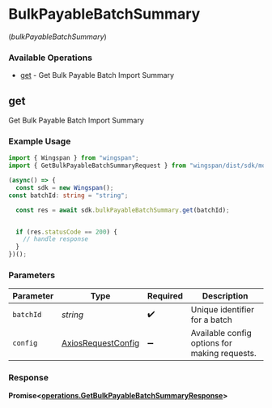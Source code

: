 # BulkPayableBatchSummary
(*bulkPayableBatchSummary*)

### Available Operations

* [get](#get) - Get Bulk Payable Batch Import Summary

## get

Get Bulk Payable Batch Import Summary

### Example Usage

```typescript
import { Wingspan } from "wingspan";
import { GetBulkPayableBatchSummaryRequest } from "wingspan/dist/sdk/models/operations";

(async() => {
  const sdk = new Wingspan();
const batchId: string = "string";

  const res = await sdk.bulkPayableBatchSummary.get(batchId);


  if (res.statusCode == 200) {
    // handle response
  }
})();
```

### Parameters

| Parameter                                                    | Type                                                         | Required                                                     | Description                                                  |
| ------------------------------------------------------------ | ------------------------------------------------------------ | ------------------------------------------------------------ | ------------------------------------------------------------ |
| `batchId`                                                    | *string*                                                     | :heavy_check_mark:                                           | Unique identifier for a batch                                |
| `config`                                                     | [AxiosRequestConfig](https://axios-http.com/docs/req_config) | :heavy_minus_sign:                                           | Available config options for making requests.                |


### Response

**Promise<[operations.GetBulkPayableBatchSummaryResponse](../../models/operations/getbulkpayablebatchsummaryresponse.md)>**

